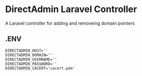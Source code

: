 # DirectAdmin Laravel Controller
 A Laravel controller for adding and removeing domain pointers

## .ENV
```
DIRECTADMIN_HOST=''
DIRECTADMIN_DOMAIN=''
DIRECTADMIN_USERNAME=''
DIRECTADMIN_PASSWORD=''
DIRECTADMIN_CACERT='cacert.pem'
```